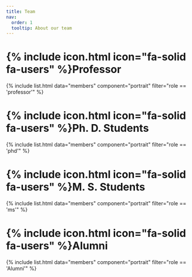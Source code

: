 ```yaml
---
title: Team
nav:
  order: 1
  tooltip: About our team
---
```


# {% include icon.html icon="fa-solid fa-users" %}Professor

{% include list.html data="members" component="portrait" filter="role == 'professor'" %}

# {% include icon.html icon="fa-solid fa-users" %}Ph. D. Students

{% include list.html data="members" component="portrait" filter="role == 'phd'" %}

# {% include icon.html icon="fa-solid fa-users" %}M. S. Students

{% include list.html data="members" component="portrait" filter="role == 'ms'" %}

# {% include icon.html icon="fa-solid fa-users" %}Alumni

{% include list.html data="members" component="portrait" filter="role == 'Alumni'" %}